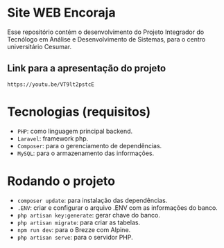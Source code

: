 # Site WEB Encoraja

Esse repositório contém o desenvolvimento do Projeto Integrador do Tecnólogo em Análise e Desenvolvimento de Sistemas, para o centro universitário Cesumar.

## Link para a apresentação do projeto

```
https://youtu.be/VT9lt2pstcE
```

# Tecnologias (requisitos)

- ```PHP```: como linguagem principal backend.
- ```Laravel```: framework php.
- ```Composer```: para o gerenciamento de dependências.
- ```MySQL```: para o armazenamento das informações.

# Rodando o projeto
- ```composer update```: para instalação das dependências.
- ```.ENV```: criar e configurar o arquivo .ENV com as informações do banco.
- ```php artisan key:generate```: gerar chave do banco.
- ```php artisan migrate```: para criar as tabelas.
- ```npm run dev```: para o Brezze com Alpine.
- ```php artisan serve```: para o servidor PHP.
